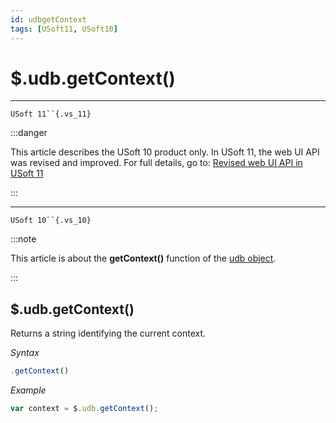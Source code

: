 ```yaml
---
id: udbgetContext
tags: [USoft11, USoft10]
---
```

# $.udb.getContext()



----

`USoft 11``{.vs_11}`


:::danger

This article describes the USoft 10 product only.
In USoft 11, the web UI API was revised and improved. For full details, go to:
[Revised web UI API in USoft 11](/docs/Web_and_app_UIs/UDB_udb/Revised_web_UI_API_in_USoft_11.md)

:::

----

`USoft 10``{.vs_10}`


:::note

This article is about the **getContext()** function of the [udb object](/docs/Web_and_app_UIs/UDB_udb).

:::

## **$.udb.getContext()**

Returns a string identifying the current context.

*Syntax*

```js
.getContext()
```

*Example*

```js
var context = $.udb.getContext();
```

 